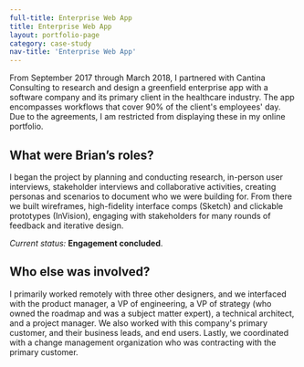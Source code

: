 ```yaml
---
full-title: Enterprise Web App
title: Enterprise Web App
layout: portfolio-page
category: case-study
nav-title: 'Enterprise Web App'
---
```


From September 2017 through March 2018, I partnered with Cantina Consulting to research and design a greenfield enterprise app with a software company and its primary client in the healthcare industry. The app encompasses workflows that cover 90% of the client's employees' day. Due to the agreements, I am restricted from displaying these in my online portfolio.

## What were Brian’s roles?

I began the project by planning and conducting research, in-person user interviews, stakeholder interviews and collaborative activities, creating personas and scenarios to document who we were building for. From there we built wireframes, high-fidelity interface comps (Sketch) and clickable prototypes (InVision), engaging with stakeholders for many rounds of feedback and iterative design.

_Current status:_ **Engagement concluded**.

## Who else was involved?

I primarily worked remotely with three other designers, and we interfaced with the product manager, a VP of engineering, a VP of strategy (who owned the roadmap and was a subject matter expert), a technical architect, and a project manager. We also worked with this company's primary customer, and their business leads, and end users. Lastly, we coordinated with a change management organization who was contracting with the primary customer.